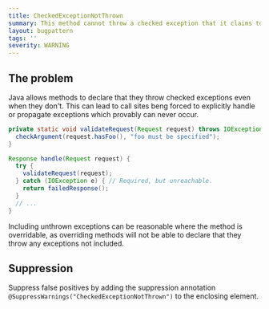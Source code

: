 ```yaml
---
title: CheckedExceptionNotThrown
summary: This method cannot throw a checked exception that it claims to. This may cause consumers of the API to incorrectly attempt to handle, or propagate, this exception.
layout: bugpattern
tags: ''
severity: WARNING
---
```


<!--
*** AUTO-GENERATED, DO NOT MODIFY ***
To make changes, edit the @BugPattern annotation or the explanation in docs/bugpattern.
-->


## The problem
Java allows methods to declare that they throw checked exceptions even when they
don't. This can lead to call sites beng forced to explicitly handle or propagate
exceptions which provably can never occur.

```java
private static void validateRequest(Request request) throws IOException {
  checkArgument(request.hasFoo(), "foo must be specified");
}

Response handle(Request request) {
  try {
    validateRequest(request);
  } catch (IOException e) { // Required, but unreachable.
    return failedResponse();
  }
  // ...
}
```

Including unthrown exceptions can be reasonable where the method is overridable,
as overriding methods will not be able to declare that they throw any exceptions
not included.

## Suppression
Suppress false positives by adding the suppression annotation `@SuppressWarnings("CheckedExceptionNotThrown")` to the enclosing element.

